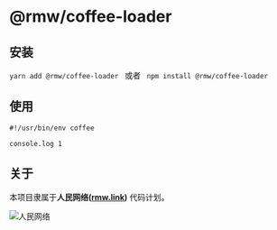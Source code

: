 <!-- 本文件由 ./readme.make.md 自动生成，请不要直接修改此文件 -->

# @rmw/coffee-loader


##  安装

```yarn add @rmw/coffee-loader ``` 或者 ``` npm install @rmw/coffee-loader```

## 使用

```
#!/usr/bin/env coffee

console.log 1
```

## 关于

本项目隶属于**人民网络([rmw.link](//rmw.link))** 代码计划。

![人民网络](https://raw.githubusercontent.com/rmw-link/logo/master/rmw.red.bg.svg)